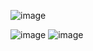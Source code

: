 ![image](https://github.com/helmikhiari/SecureNotes/assets/147750533/3ee52fcf-8c17-4f17-a7e2-1fca905c5f3a)

![image](https://github.com/helmikhiari/SecureNotes/assets/147750533/df6acf32-36f6-423c-81c3-42606d534c41)
![image](https://github.com/helmikhiari/SecureNotes/assets/147750533/969f4524-f41d-4870-94d6-08c52950b9cb)




